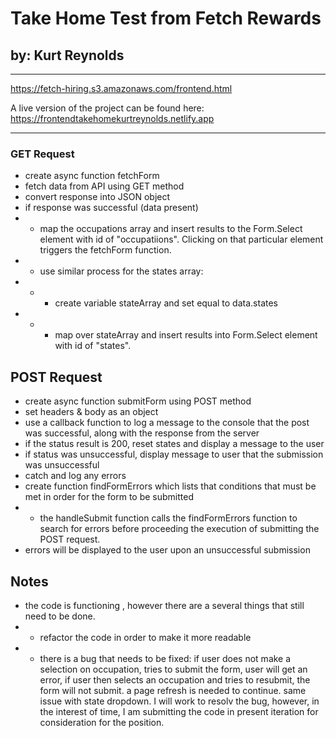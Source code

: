 # Take Home Test from Fetch Rewards

## by: Kurt Reynolds

---

https://fetch-hiring.s3.amazonaws.com/frontend.html

A live version of the project can be found here: https://frontendtakehomekurtreynolds.netlify.app

---

### GET Request

- create async function fetchForm
- fetch data from API using GET method
- convert response into JSON object
- if response was successful (data present)
- - map the occupations array and insert results to the Form.Select element with id of "occupatiions". Clicking on that particular element triggers the fetchForm function.
- - use similar process for the states array:
- - - create variable stateArray and set equal to data.states
- - - map over stateArray and insert results into Form.Select element with id of "states".

## POST Request

- create async function submitForm using POST method
- set headers & body as an object
- use a callback function to log a message to the console that the post was successful, along with the response from the server
- if the status result is 200, reset states and display a message to the user
- if status was unsuccessful, display message to user that the submission was unsuccessful
- catch and log any errors
- create function findFormErrors which lists that conditions that must be met in order for the form to be submitted
- - the handleSubmit function calls the findFormErrors function to search for errors before proceeding the execution of submitting the POST request.
- errors will be displayed to the user upon an unsuccessful submission

## Notes

- the code is functioning , however there are a several things that still need to be done.
- - refactor the code in order to make it more readable
- - there is a bug that needs to be fixed: if user does not make a selection on occupation, tries to submit the form, user will get an error, if user then selects an occupation and tries to resubmit, the form will not submit. a page refresh is needed to continue. same issue with state dropdown. I will work to resolv the bug, however, in the interest of time, I am submitting the code in present iteration for consideration for the position.
